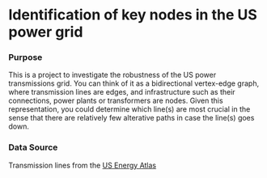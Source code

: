 # Identification of key nodes in the US power grid

### Purpose 
This is a project to investigate the robustness of the US power transmissions grid. You can think of it as a bidirectional vertex-edge graph, where transmission lines are edges, and infrastructure such as their connections, power plants or transformers are nodes. Given this representation, you could determine which line(s) are most crucial in the sense that there are relatively few alterative paths in case the line(s) goes down.


### Data Source
Transmission lines from the [US Energy Atlas](https://atlas.eia.gov/datasets/geoplatform::transmission-lines/explore?filters=eyJWT0xUQUdFIjpbLTk5OTk5OSwtNDU3OC4xNl19&location=30.041305%2C-92.637992%2C22.42)

